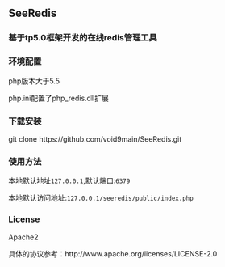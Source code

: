<h2>SeeRedis</h2>
<h3>基于tp5.0框架开发的在线redis管理工具</h3>
<h3>环境配置</h3>
<p>php版本大于5.5</p>
<p>php.ini配置了php_redis.dll扩展</p>
<h3>下载安装</h3>
<p>git clone https://github.com/void9main/SeeRedis.git</p>
<h3>使用方法</h3>
<p>本地默认地址<code>127.0.0.1</code>,默认端口:<code>6379</code></p>
<p>本地默认访问地址:<code>127.0.0.1/seeredis/public/index.php</code></p>
<h3>License</h3>
<p>Apache2</p>
<p>具体的协议参考：http://www.apache.org/licenses/LICENSE-2.0</p>